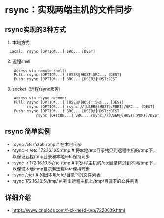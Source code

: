 # rsync：实现两端主机的文件同步

## rsync实现的3种方式

1. 本地方式

`   Local:  rsync [OPTION...] SRC... [DEST] `
 
2. 远程shell
``` 
    Access via remote shell:
	Pull: rsync [OPTION...] [USER@]HOST:SRC... [DEST]
	Push: rsync [OPTION...] SRC... [USER@]HOST:DEST 
```
  
3. socket（远程rsync服务）	
``` 
    Access via rsync daemon:
	Pull: rsync [OPTION...] [USER@]HOST::SRC... [DEST]
	      rsync [OPTION...] rsync://[USER@]HOST[:PORT]/SRC... [DEST]
	Push: rsync [OPTION...] SRC... [USER@]HOST::DEST
              rsync [OPTION...] SRC... rsync://[USER@]HOST[:PORT]/DEST 
```
		

## rsync 简单实例
- rsync /etc/fstab /tmp                # 在本地同步
- rsync -r /etc 172.16.10.5:/tmp       # 将本地/etc目录拷贝到远程主机的/tmp下，以保证远程/tmp目录和本地/etc保持同步
- rsync -r 172.16.10.5:/etc /tmp       # 将远程主机的/etc目录拷贝到本地/tmp下，以保证本地/tmp目录和远程/etc保持同步
- rsync /etc/                          # 列出本地/etc/目录下的文件列表
- rsync 172.16.10.5:/tmp/              # 列出远程主机上/tmp/目录下的文件列表

## 详细介绍 
- https://www.cnblogs.com/f-ck-need-u/p/7220009.html
